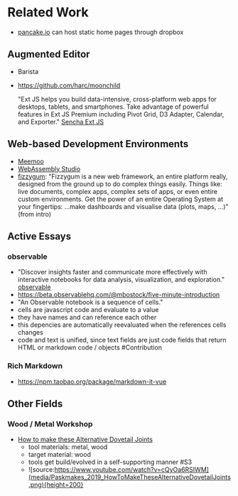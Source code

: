 # Related Work

<lively-import src="../_navigation.html"></lively-import>

* [pancake.io](https://pancake.io/) can host static home pages through dropbox

## Augmented Editor 

* Barista
* https://github.com/harc/moonchild

  "Ext JS helps you build data-intensive, cross-platform web apps for desktops, tablets, and smartphones. Take advantage of powerful features in Ext JS Premium including Pivot Grid, D3 Adapter, Calendar, and Exporter." [Sencha Ext JS](https://www.sencha.com/products/extjs/)


## Web-based Development Environments

- [Meemoo](https://app.meemoo.org/#gist/4029543)
- [WebAssembly Studio](https://webassembly.studio)
- [fizzygum](http://fizzygum.org): "Fizzygum is a new web framework, an entire platform really, designed from the ground up to do complex things easily. Things like: live documents, complex apps, complex sets of apps, or even entire custom environments. Get the power of an entire Operating System at your fingertips: …make dashboards and visualise data (plots, maps, …)" (from intro)

## Active Essays

### observable

- "Discover insights faster and communicate more effectively with interactive notebooks for data analysis, visualization, and exploration." [observable](https://beta.observablehq.com/)
- https://beta.observablehq.com/@mbostock/five-minute-introduction
- "An Observable notebook is a sequence of cells."
- cells are javascript code and evaluate to a value
- they have names and can reference each other
- this depencies are automatically reevaluated when the references cells changes
- code and text is unified, since text fields are just code fields that return HTML or markdown code / objects #Contribution

### Rich Markdown

- https://npm.taobao.org/package/markdown-it-vue


## Other Fields


###  Wood / Metal Workshop

- [How to make these Alternative Dovetail Joints](https://www.youtube.com/watch?v=cQyOa6RSIWM)
  - tool materials: metal, wood
  - target material: wood
  - tools get build/evolved in a self-supporting manner #S3
  - ![source:https://www.youtube.com/watch?v=cQyOa6RSIWM](media/Paskmakes_2019_HowToMakeTheseAlternativeDovetailJoints.png){height=200}
  